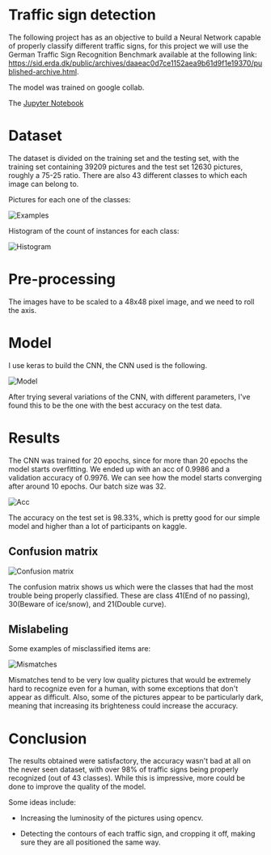 # Traffic sign detection

The following project has as an objective to build a Neural Network capable of properly classify different traffic signs, for this project we will use the German Traffic Sign Recognition Benchmark available at the following link: https://sid.erda.dk/public/archives/daaeac0d7ce1152aea9b61d9f1e19370/published-archive.html.

The model was trained on google collab.

The [Jupyter Notebook](https://github.com/fedllanes/traffic/blob/master/Traffic.ipynb)

# Dataset

The dataset is divided on the training set and the testing set, with the training set containing 39209 pictures and the test set 12630 pictures, roughly a 75-25 ratio. There are also 43 different classes to which each image can belong to. 

Pictures for each one of the classes:

![Examples](readme_images/examples.png)

Histogram of the count of instances for each class:


![Histogram](readme_images/hist.png)

# Pre-processing 

The images have to be scaled to a 48x48 pixel image, and we need to roll the axis.

# Model

I use keras to build the CNN, the CNN used is the following.

![Model](readme_images/CNN.jpeg)


After trying several variations of the CNN, with different parameters, I've found this to be the one with the best accuracy on the test data.

# Results

The CNN was trained for 20 epochs, since for more than 20 epochs the model starts overfitting. We ended up with an acc of 0.9986 and a validation accuracy of 0.9976. We can see how the model starts converging after around 10 epochs. Our batch size was 32.

![Acc](readme_images/acc.png)

The accuracy on the test set is 98.33%, which is pretty good for our simple model and higher than a lot of participants on kaggle.

## Confusion matrix

![Confusion matrix](readme_images/confusion.png)

The confusion matrix shows us which were the classes that had the most trouble being properly classified. These are class 41(End of no passing), 30(Beware of ice/snow), and 21(Double curve).

## Mislabeling

Some examples of misclassified items are: 

![Mismatches](readme_images/mismatches.png)

Mismatches tend to be very low quality pictures that would be extremely hard to recognize even for a human, with some exceptions that don't appear as difficult. Also, some of the pictures appear to be particularly dark, meaning that increasing its brighteness could increase the accuracy.

# Conclusion

The results obtained were satisfactory, the accuracy wasn't bad at all on the never seen dataset, with over 98% of traffic signs being properly recognized (out of 43 classes). While this is impressive, more could be done to improve the quality of the model.

Some ideas include:

* Increasing the luminosity of the pictures using opencv.

* Detecting the contours of each traffic sign, and cropping it off, making sure they are all positioned the same way.
